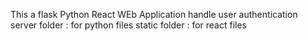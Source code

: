 This a flask Python React WEb Application handle user authentication
 server folder : for python files
 static folder : for react files 
 
 
